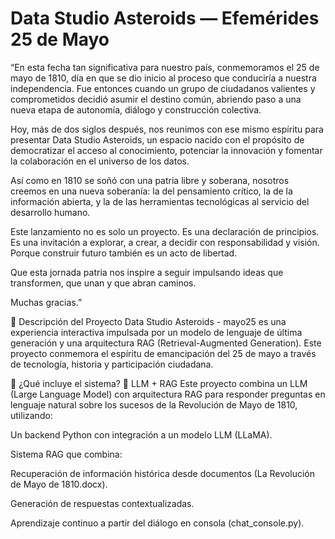 # Data Studio Asteroids — Efemérides 25 de Mayo
“En esta fecha tan significativa para nuestro país, conmemoramos el 25 de mayo de 1810, día en que se dio inicio al proceso que conduciría a nuestra independencia. Fue entonces cuando un grupo de ciudadanos valientes y comprometidos decidió asumir el destino común, abriendo paso a una nueva etapa de autonomía, diálogo y construcción colectiva.

Hoy, más de dos siglos después, nos reunimos con ese mismo espíritu para presentar Data Studio Asteroids, un espacio nacido con el propósito de democratizar el acceso al conocimiento, potenciar la innovación y fomentar la colaboración en el universo de los datos.

Así como en 1810 se soñó con una patria libre y soberana, nosotros creemos en una nueva soberanía: la del pensamiento crítico, la de la información abierta, y la de las herramientas tecnológicas al servicio del desarrollo humano.

Este lanzamiento no es solo un proyecto. Es una declaración de principios. Es una invitación a explorar, a crear, a decidir con responsabilidad y visión. Porque construir futuro también es un acto de libertad.

Que esta jornada patria nos inspire a seguir impulsando ideas que transformen, que unan y que abran caminos.

Muchas gracias.”

🚀 Descripción del Proyecto
Data Studio Asteroids - mayo25 es una experiencia interactiva impulsada por un modelo de lenguaje de última generación y una arquitectura RAG (Retrieval-Augmented Generation). Este proyecto conmemora el espíritu de emancipación del 25 de mayo a través de tecnología, historia y participación ciudadana.

🧠 ¿Qué incluye el sistema?
📌 LLM + RAG
Este proyecto combina un LLM (Large Language Model) con arquitectura RAG para responder preguntas en lenguaje natural sobre los sucesos de la Revolución de Mayo de 1810, utilizando:

Un backend Python con integración a un modelo LLM (LLaMA).

Sistema RAG que combina:

Recuperación de información histórica desde documentos (La Revolución de Mayo de 1810.docx).

Generación de respuestas contextualizadas.

Aprendizaje continuo a partir del diálogo en consola (chat_console.py).


